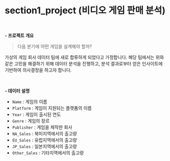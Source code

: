 # section1_project (비디오 게임 판매 분석)

<br>

**- 프로젝트 개요**

>다음 분기에 어떤 게임을 설계해야 할까?

가상의 게임 회사 데이터 팀에 새로 합류하게 되었다고 가정합니다. 해당 팀에서는 위와 같은 고민을 해결하기 위해 데이터 분석을 진행하고, 분석 결과로부터 얻은 인사이트에 기반하여 의사결정을 하고자 합니다. 

<br>

**- 데이터 설명**

- `Name` : 게임의 이름
- `Platform` : 게임이 지원되는 플랫폼의 이름
- `Year` : 게임이 출시된 연도
- `Genre` : 게임의 장르
- `Publisher` : 게임을 제작한 회사
- `NA_Sales` : 북미지역에서의 출고량
- `EU_Sales` : 유럽지역에서의 출고량
- `JP_Sales` : 일본지역에서의 출고량
- `Other_Sales` : 기타지역에서의 출고량
